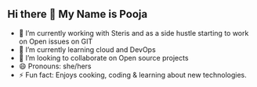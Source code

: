 ## Hi there 👋 My Name is Pooja

- 🔭 I’m currently working with Steris and as a side hustle starting to work on Open issues on GIT
- 🌱 I’m currently learning cloud and DevOps
- 👯 I’m looking to collaborate on Open source projects
- 😄 Pronouns: she/hers 
- ⚡ Fun fact: Enjoys cooking, coding & learning about new technologies. 

<!--
**pkb94/pkb94** is a ✨ _special_ ✨ repository because its `README.md` (this file) appears on your GitHub profile.

Here are some ideas to get you started:

- 🔭 I’m currently working on ...
- 🌱 I’m currently learning ...
- 👯 I’m looking to collaborate on ...
- 🤔 I’m looking for help with ...
- 💬 Ask me about ...
- 📫 How to reach me: ...
- 😄 Pronouns: ...
- ⚡ Fun fact: ...
-->
